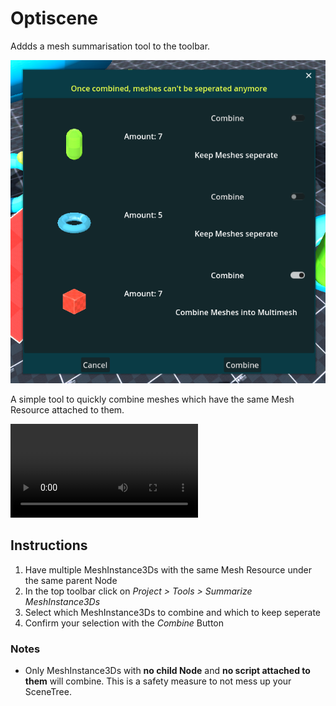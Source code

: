 # Optiscene
Addds a mesh summarisation tool to the toolbar.

![screenshot of the tool window](screenshots/mesh_combiner.png)

A simple tool to quickly combine meshes which have the same Mesh Resource attached to them.

![Demo video of the tool in action](screenshots/demo.webm)

## Instructions
1. Have multiple MeshInstance3Ds with the same Mesh Resource under the same parent Node
2. In the top toolbar click on *Project > Tools > Summarize MeshInstance3Ds*
3. Select which MeshInstance3Ds to combine and which to keep seperate
4. Confirm your selection with the *Combine* Button

### Notes
- Only MeshInstance3Ds with **no child Node** and **no script attached to them** will combine. This is a safety measure to not mess up your SceneTree.
